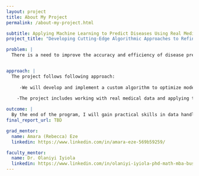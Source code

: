 ```yaml
---
layout: project
title: About My Project
permalink: /about-my-project.html

subtitle: Applying Machine Learning to Predict Diseases Using Real Medical Data
project_title: "Developing Cutting-Edge Algorithmic Approaches to Refine Machine Learning Systems for Complex Nonlinear Optimization in Biomedical Research."

problem: |
  There is a need to improve the accuracy and efficiency of disease prediction models using real-world medical data


approach: |
  The project follows following approach:
  
     -We will develop and implement a custom algorithm to optimize model output weights as part of a machine learning system.
     
    -The project includes working with real medical data and applying tools such as Python, MATLAB, SPSS, and R to build models, handle data, and evaluate performance.

outcome: |
  By the end of the program, I will gain practical skills in data handling, model building, and performance evaluation. The optimized algorithm is expected to enhance prediction accuracy and demonstrate how Al can support early disease detection and improve healthcare outcomes.
final_report_url: TBD

grad_mentor:
  name: Amara (Rebecca) Eze
  linkedin: https://www.linkedin.com/in/amara-eze-569b59259/

faculty_mentor:
  name: Dr. Olaniyi Iyiola
  linkedin: https://www.linkedin.com/in/olaniyi-iyiola-phd-math-mba-business-analytics-89073455/
---
```


